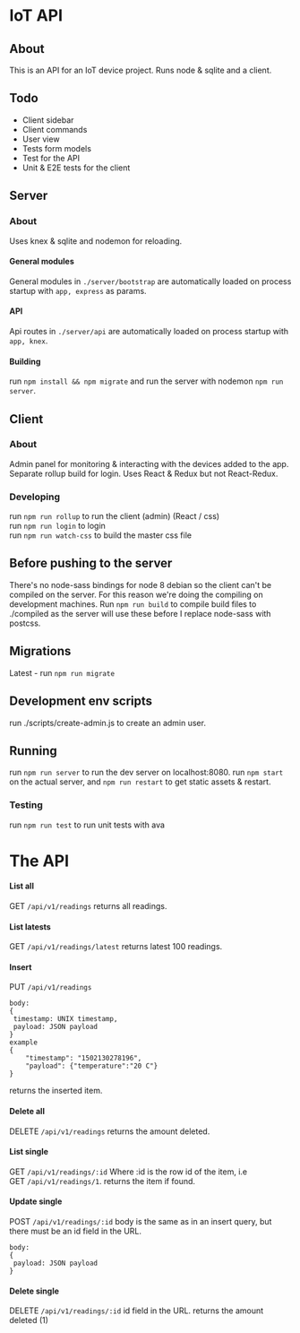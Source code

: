 # IoT API

## About

This is an API for an IoT device project.
Runs node & sqlite and a client. 

## Todo

- Client sidebar
- Client commands
- User view
- Tests form models
- Test for the API
- Unit & E2E tests for the client

## Server

### About

Uses knex & sqlite and nodemon for reloading. 

#### General modules

General modules in `./server/bootstrap` are automatically loaded on process startup with `app, express` as params. 

#### API

Api routes in `./server/api` are automatically loaded on process startup with `app, knex`. 


#### Building

run `npm install && npm migrate` and run the server with nodemon `npm run server`.


## Client

### About

Admin panel for monitoring & interacting with the devices added to the app. Separate rollup build for login. Uses React & Redux but not React-Redux. 

### Developing

run `npm run rollup` to run the client (admin) (React / css)  
run `npm run login` to login  
run `npm run watch-css` to build the master css file  

## Before pushing to the server
There's no node-sass bindings for node 8 debian so the client can't be compiled on the server. For this reason we're doing the compiling on development machines. Run `npm run build` to compile build files to ./compiled as the server will use these before I replace node-sass with postcss. 

## Migrations
Latest - run `npm run migrate`

## Development env scripts
run ./scripts/create-admin.js to create an admin user. 

## Running
run `npm run server` to run the dev server on localhost:8080.
run `npm start` on the actual server, and `npm run restart` to get static assets & restart. 

### Testing
run `npm run test` to run unit tests with ava

# The API


#### List all
GET `/api/v1/readings`
returns all readings. 


#### List latests
GET `/api/v1/readings/latest`
returns latest 100 readings. 

#### Insert
PUT `/api/v1/readings`
```
body:
{
 timestamp: UNIX timestamp,
 payload: JSON payload
}
example
{
    "timestamp": "1502130278196",
    "payload": {"temperature":"20 C"}
}
```
returns the inserted item.

#### Delete all
DELETE `/api/v1/readings`
returns the amount deleted.

#### List single
GET `/api/v1/readings/:id`
Where :id is the row id of the item, i.e   
GET `/api/v1/readings/1`.
returns the item if found. 

#### Update single
POST `/api/v1/readings/:id`
body is the same as in an insert query, but there must be an id field in the URL.
```
body:
{
 payload: JSON payload
}
```

#### Delete single
DELETE `/api/v1/readings/:id`
id field in the URL. 
returns the amount deleted (1)
